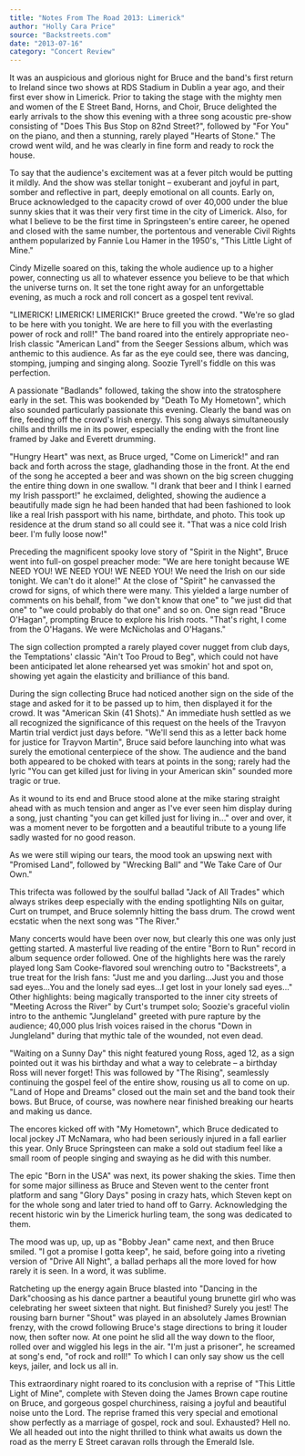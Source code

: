 ```yaml
---
title: "Notes From The Road 2013: Limerick"
author: "Holly Cara Price"
source: "Backstreets.com"
date: "2013-07-16"
category: "Concert Review"
---
```


It was an auspicious and glorious night for Bruce and the band's first return to Ireland since two shows at RDS Stadium in Dublin a year ago, and their first ever show in Limerick. Prior to taking the stage with the mighty men and women of the E Street Band, Horns, and Choir, Bruce delighted the early arrivals to the show this evening with a three song acoustic pre-show consisting of "Does This Bus Stop on 82nd Street?", followed by "For You" on the piano, and then a stunning, rarely played "Hearts of Stone." The crowd went wild, and he was clearly in fine form and ready to rock the house.

To say that the audience's excitement was at a fever pitch would be putting it mildly. And the show was stellar tonight – exuberant and joyful in part, somber and reflective in part, deeply emotional on all counts. Early on, Bruce acknowledged to the capacity crowd of over 40,000 under the blue sunny skies that it was their very first time in the city of Limerick. Also, for what I believe to be the first time in Springsteen's entire career, he opened and closed with the same number, the portentous and venerable Civil Rights anthem popularized by Fannie Lou Hamer in the 1950's, "This Little Light of Mine."

Cindy Mizelle soared on this, taking the whole audience up to a higher power, connecting us all to whatever essence you believe to be that which the universe turns on. It set the tone right away for an unforgettable evening, as much a rock and roll concert as a gospel tent revival.

"LIMERICK! LIMERICK! LIMERICK!" Bruce greeted the crowd. "We're so glad to be here with you tonight. We are here to fill you with the everlasting power of rock and roll!" The band roared into the entirely appropriate neo-Irish classic "American Land" from the Seeger Sessions album, which was anthemic to this audience. As far as the eye could see, there was dancing, stomping, jumping and singing along. Soozie Tyrell's fiddle on this was perfection.

A passionate "Badlands" followed, taking the show into the stratosphere early in the set. This was bookended by "Death To My Hometown", which also sounded particularly passionate this evening. Clearly the band was on fire, feeding off the crowd's Irish energy. This song always simultaneously chills and thrills me in its power, especially the ending with the front line framed by Jake and Everett drumming.

"Hungry Heart" was next, as Bruce urged, "Come on Limerick!" and ran back and forth across the stage, gladhanding those in the front. At the end of the song he accepted a beer and was shown on the big screen chugging the entire thing down in one swallow. "I drank that beer and I think I earned my Irish passport!" he exclaimed, delighted, showing the audience a beautifully made sign he had been handed that had been fashioned to look like a real Irish passport with his name, birthdate, and photo. This took up residence at the drum stand so all could see it. "That was a nice cold Irish beer. I'm fully loose now!"

Preceding the magnificent spooky love story of "Spirit in the Night", Bruce went into full-on gospel preacher mode: "We are here tonight because WE NEED YOU! WE NEED YOU! WE NEED YOU! We need the Irish on our side tonight. We can't do it alone!" At the close of "Spirit" he canvassed the crowd for signs, of which there were many. This yielded a large number of comments on his behalf, from "we don't know that one" to "we just did that one" to "we could probably do that one" and so on. One sign read "Bruce O'Hagan", prompting Bruce to explore his Irish roots. "That's right, I come from the O'Hagans. We were McNicholas and O'Hagans."

The sign collection prompted a rarely played cover nugget from club days, the Temptations' classic "Ain't Too Proud to Beg", which could not have been anticipated let alone rehearsed yet was smokin' hot and spot on, showing yet again the elasticity and brilliance of this band.

During the sign collecting Bruce had noticed another sign on the side of the stage and asked for it to be passed up to him, then displayed it for the crowd. It was "American Skin (41 Shots)." An immediate hush settled as we all recognized the significance of this request on the heels of the Travyon Martin trial verdict just days before. "We'll send this as a letter back home for justice for Trayvon Martin", Bruce said before launching into what was surely the emotional centerpiece of the show. The audience and the band both appeared to be choked with tears at points in the song; rarely had the lyric "You can get killed just for living in your American skin" sounded more tragic or true.

As it wound to its end and Bruce stood alone at the mike staring straight ahead with as much tension and anger as I've ever seen him display during a song, just chanting "you can get killed just for living in..." over and over, it was a moment never to be forgotten and a beautiful tribute to a young life sadly wasted for no good reason.

As we were still wiping our tears, the mood took an upswing next with "Promised Land", followed by "Wrecking Ball" and "We Take Care of Our Own."

This trifecta was followed by the soulful ballad "Jack of All Trades" which always strikes deep especially with the ending spotlighting Nils on guitar, Curt on trumpet, and Bruce solemnly hitting the bass drum. The crowd went ecstatic when the next song was "The River."

Many concerts would have been over now, but clearly this one was only just getting started. A masterful live reading of the entire "Born to Run" record in album sequence order followed. One of the highlights here was the rarely played long Sam Cooke-flavored soul wrenching outro to "Backstreets", a true treat for the Irish fans: "Just me and you darling...Just you and those sad eyes...You and the lonely sad eyes...I get lost in your lonely sad eyes..." Other highlights: being magically transported to the inner city streets of "Meeting Across the River" by Curt's trumpet solo; Soozie's graceful violin intro to the anthemic "Jungleland" greeted with pure rapture by the audience; 40,000 plus Irish voices raised in the chorus "Down in Jungleland" during that mythic tale of the wounded, not even dead.

"Waiting on a Sunny Day" this night featured young Ross, aged 12, as a sign pointed out it was his birthday and what a way to celebrate – a birthday Ross will never forget! This was followed by "The Rising", seamlessly continuing the gospel feel of the entire show, rousing us all to come on up. "Land of Hope and Dreams" closed out the main set and the band took their bows. But Bruce, of course, was nowhere near finished breaking our hearts and making us dance.

The encores kicked off with "My Hometown", which Bruce dedicated to local jockey JT McNamara, who had been seriously injured in a fall earlier this year. Only Bruce Springsteen can make a sold out stadium feel like a small room of people singing and swaying as he did with this number.

The epic "Born in the USA" was next, its power shaking the skies. Time then for some major silliness as Bruce and Steven went to the center front platform and sang "Glory Days" posing in crazy hats, which Steven kept on for the whole song and later tried to hand off to Garry. Acknowledging the recent historic win by the Limerick hurling team, the song was dedicated to them.

The mood was up, up, up as "Bobby Jean" came next, and then Bruce smiled. "I got a promise I gotta keep", he said, before going into a riveting version of "Drive All Night", a ballad perhaps all the more loved for how rarely it is seen. In a word, it was sublime.

Ratcheting up the energy again Bruce blasted into "Dancing in the Dark"choosing as his dance partner a beautiful young brunette girl who was celebrating her sweet sixteen that night. But finished? Surely you jest! The rousing barn burner "Shout" was played in an absolutely James Brownian frenzy, with the crowd following Bruce's stage directions to bring it louder now, then softer now. At one point he slid all the way down to the floor, rolled over and wiggled his legs in the air. "I'm just a prisoner", he screamed at song's end, "of rock and roll!" To which I can only say show us the cell keys, jailer, and lock us all in.

This extraordinary night roared to its conclusion with a reprise of "This Little Light of Mine", complete with Steven doing the James Brown cape routine on Bruce, and gorgeous gospel churchiness, raising a joyful and beautiful noise unto the Lord. The reprise framed this very special and emotional show perfectly as a marriage of gospel, rock and soul. Exhausted? Hell no. We all headed out into the night thrilled to think what awaits us down the road as the merry E Street caravan rolls through the Emerald Isle.
